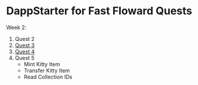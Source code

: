# DappStarter for Fast Floward Quests

Week 2:

1. Quest 2
2. [Quest 3](https://github.com/gelicamarie/glossy-klilathey-B7PD/blob/master/packages/dapplib/contracts/Project/Kibble.cdc)
3. [Quest 4](https://github.com/gelicamarie/glossy-klilathey-B7PD/blob/master/packages/dapplib/contracts/Project/Kibble.cdc)
4. Quest 5
      - Mint Kitty Item
      - Transfer Kitty Item
      - Read Collection IDs
 
